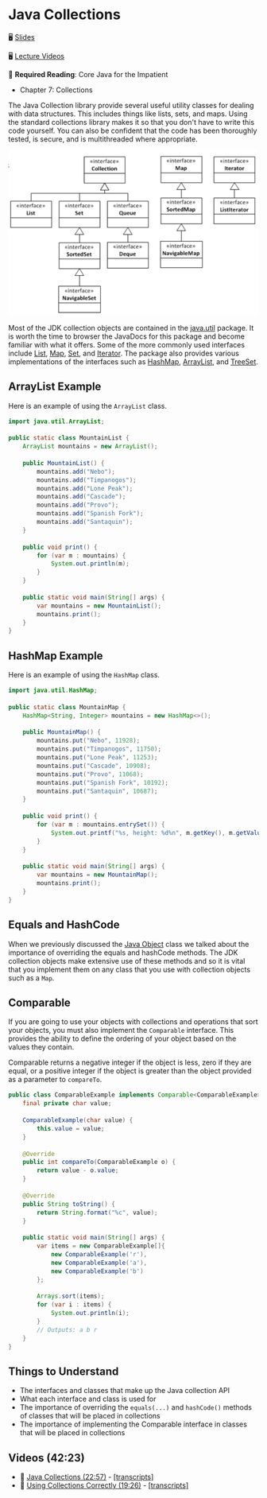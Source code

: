 # Java Collections

🖥️ [Slides](https://docs.google.com/presentation/d/1yAxwkW1qClRlFBxAokyBvfDhuTI6LXmA/edit?usp=sharing&ouid=114081115660452804792&rtpof=true&sd=true)

🖥️ [Lecture Videos](#videos)

📖 **Required Reading**: Core Java for the Impatient

- Chapter 7: Collections

The Java Collection library provide several useful utility classes for dealing with data structures. This includes things like lists, sets, and maps. Using the standard collections library makes it so that you don't have to write this code yourself. You can also be confident that the code has been thoroughly tested, is secure, and is multithreaded where appropriate.

![Collections](collections.png)

Most of the JDK collection objects are contained in the [java.util](https://docs.oracle.com/javase/8/docs/api/java/util/package-summary.html) package. It is worth the time to browser the JavaDocs for this package and become familiar with what it offers. Some of the more commonly used interfaces include [List](https://docs.oracle.com/javase/8/docs/api/java/util/List.html), [Map](https://docs.oracle.com/javase/8/docs/api/java/util/Map.html), [Set](https://docs.oracle.com/javase/8/docs/api/java/util/Set.html), and [Iterator](https://docs.oracle.com/javase/8/docs/api/java/util/Iterator.html). The package also provides various implementations of the interfaces such as [HashMap](https://docs.oracle.com/javase/8/docs/api/java/util/HashMap.html), [ArrayList](https://docs.oracle.com/javase/8/docs/api/java/util/ArrayList.html), and [TreeSet](https://docs.oracle.com/javase/8/docs/api/java/util/TreeSet.html).

## ArrayList Example

Here is an example of using the `ArrayList` class.

```java
import java.util.ArrayList;

public static class MountainList {
    ArrayList mountains = new ArrayList();

    public MountainList() {
        mountains.add("Nebo");
        mountains.add("Timpanogos");
        mountains.add("Lone Peak");
        mountains.add("Cascade");
        mountains.add("Provo");
        mountains.add("Spanish Fork");
        mountains.add("Santaquin");
    }

    public void print() {
        for (var m : mountains) {
            System.out.println(m);
        }
    }

    public static void main(String[] args) {
        var mountains = new MountainList();
        mountains.print();
    }
}
```

## HashMap Example

Here is an example of using the `HashMap` class.

```java
import java.util.HashMap;

public static class MountainMap {
    HashMap<String, Integer> mountains = new HashMap<>();

    public MountainMap() {
        mountains.put("Nebo", 11928);
        mountains.put("Timpanogos", 11750);
        mountains.put("Lone Peak", 11253);
        mountains.put("Cascade", 10908);
        mountains.put("Provo", 11068);
        mountains.put("Spanish Fork", 10192);
        mountains.put("Santaquin", 10687);
    }

    public void print() {
        for (var m : mountains.entrySet()) {
            System.out.printf("%s, height: %d%n", m.getKey(), m.getValue());
        }
    }

    public static void main(String[] args) {
        var mountains = new MountainMap();
        mountains.print();
    }
}
```

## Equals and HashCode

When we previously discussed the [Java Object](../java-object-class/java-object-class.md) class we talked about the importance of overriding the equals and hashCode methods. The JDK collection objects make extensive use of these methods and so it is vital that you implement them on any class that you use with collection objects such as a `Map`.

## Comparable

If you are going to use your objects with collections and operations that sort your objects, you must also implement the `Comparable` interface. This provides the ability to define the ordering of your object based on the values they contain.

Comparable returns a negative integer if the object is less, zero if they are equal, or a positive integer if the object is greater than the object provided as a parameter to `compareTo`.

```java
public class ComparableExample implements Comparable<ComparableExample> {
    final private char value;

    ComparableExample(char value) {
        this.value = value;
    }

    @Override
    public int compareTo(ComparableExample o) {
        return value - o.value;
    }

    @Override
    public String toString() {
        return String.format("%c", value);
    }

    public static void main(String[] args) {
        var items = new ComparableExample[]{
            new ComparableExample('r'),
            new ComparableExample('a'),
            new ComparableExample('b')
        };

        Arrays.sort(items);
        for (var i : items) {
            System.out.println(i);
        }
        // Outputs: a b r
    }
}
```

## Things to Understand

- The interfaces and classes that make up the Java collection API
- What each interface and class is used for
- The importance of overriding the `equals(...)` and `hashCode()` methods of classes that will be placed in collections
- The importance of implementing the Comparable interface in classes that will be placed in collections

## <a name="videos"></a>Videos (42:23)

- 🎥 [Java Collections (22:57)](https://byu.hosted.panopto.com/Panopto/Pages/Viewer.aspx?id=7f2f800e-d46e-4ce4-8839-ad5f011fa7a1&start=0) - [[transcripts]](https://github.com/user-attachments/files/17780595/CS_240_Java_Collections_Overview.pdf)
- 🎥 [Using Collections Correctly (19:26)](https://byu.hosted.panopto.com/Panopto/Pages/Viewer.aspx?id=bea26db3-5825-4df2-9ba0-ad5f01260f7e&start=0) - [[transcripts]](https://github.com/user-attachments/files/17780597/CS_240_Java_Collections_Using_Collections_Correctly.pdf)
